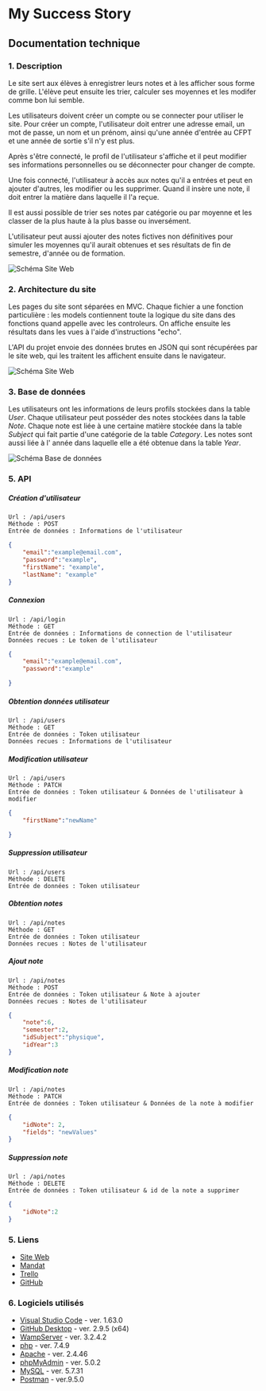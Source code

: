 # My Success Story

## Documentation technique

### 1. Description
Le site sert aux élèves à enregistrer leurs notes et à les afficher sous forme de grille. L'élève peut ensuite les trier, calculer ses moyennes et les modifer comme bon lui semble.

Les utilisateurs doivent créer un compte ou se connecter pour utiliser le site. Pour créer un compte, l'utilisateur doit entrer une adresse email, un mot de passe, un nom et un prénom, ainsi qu'une année d'entrée au CFPT et une année de sortie s'il n'y est plus.

Après s'être connecté, le profil de l'utilisateur s'affiche et il peut modifier ses informations personnelles ou se déconnecter pour changer de compte.

Une fois connecté, l'utilisateur à accès aux notes qu'il a entrées et peut en ajouter d'autres, les modifier ou les supprimer. Quand il insère une note, il doit entrer la matière dans laquelle il l'a reçue.

Il est aussi possible de trier ses notes par catégorie ou par moyenne et les classer de la plus haute à la plus basse ou inversément.

L'utilisateur peut aussi ajouter des notes fictives non définitives pour simuler les moyennes qu'il aurait obtenues et ses résultats de fin de semestre, d'année ou de formation.

![Schéma Site Web](./doc/image/useCases.png)

### 2. Architecture du site
Les pages du site sont séparées en MVC. Chaque fichier a une fonction particulière : les models contiennent toute la logique du site dans des fonctions quand appelle avec les controleurs. On affiche ensuite les résultats dans les vues à l'aide d'instructions "echo".

L'API du projet envoie des données brutes en JSON qui sont récupérées par le site web, qui les traitent les affichent ensuite dans le navigateur.

![Schéma Site Web](./doc/image/schema.png)

### 3. Base de données
Les utilisateurs ont les informations de leurs profils stockées dans la table *User*. Chaque utilisateur peut posséder des notes stockées dans la table *Note*. Chaque note est liée à une certaine matière stockée dans la table *Subject* qui fait partie d'une catégorie de la table *Category*. Les notes sont aussi liée à l' année dans laquelle elle a été obtenue dans la table *Year*.

![Schéma Base de données](./doc/image/database.png)


### 5. API
##### Création d'utilisateur
    Url : /api/users
    Méthode : POST
    Entrée de données : Informations de l'utilisateur
```json
{
    "email":"example@email.com",
    "password":"example",
    "firstName": "example",
    "lastName": "example"
}
```
##### Connexion
    Url : /api/login
    Méthode : GET
    Entrée de données : Informations de connection de l'utilisateur
    Données recues : Le token de l'utilisateur
```json
{
    "email":"example@email.com",
    "password":"example"

}
```
##### Obtention données utilisateur
    Url : /api/users
    Méthode : GET
    Entrée de données : Token utilisateur
    Données recues : Informations de l'utilisateur
##### Modification utilisateur
    Url : /api/users
    Méthode : PATCH
    Entrée de données : Token utilisateur & Données de l'utilisateur à modifier
```json
{
    "firstName":"newName"

}
```
##### Suppression utilisateur
    Url : /api/users
    Méthode : DELETE
    Entrée de données : Token utilisateur

##### Obtention notes
    Url : /api/notes
    Méthode : GET
    Entrée de données : Token utilisateur
    Données recues : Notes de l'utilisateur
##### Ajout note
    Url : /api/notes
    Méthode : POST
    Entrée de données : Token utilisateur & Note à ajouter
    Données recues : Notes de l'utilisateur
```json
{
    "note":6,
    "semester":2,
    "idSubject":"physique",
    "idYear":3
}
```
##### Modification note
    Url : /api/notes
    Méthode : PATCH
    Entrée de données : Token utilisateur & Données de la note à modifier
```json
{
    "idNote": 2,
    "fields": "newValues"
}
```
##### Suppression note
    Url : /api/notes
    Méthode : DELETE
    Entrée de données : Token utilisateur & id de la note a supprimer
```json
{
    "idNote":2
}
```

### 5. Liens
- [Site Web](https://successstory.cfpti.ch)
- [Mandat](https://docs.google.com/document/d/16Rj2KkcCFHPPHjjAMmvoyeppWsdiO9JN/edit?usp=sharing&ouid=106752474556925767372&rtpof=true&sd=true)
- [Trello](https://trello.com/b/iweK5h2I/my-success-story)
- [GitHub](https://github.com/LAAC172003/MySuccessStory)

### 6. Logiciels utilisés
- [Visual Studio Code](https://code.visualstudio.com) - ver. 1.63.0
- [GitHub Desktop](https://github.com) - ver. 2.9.5 (x64)
- [WampServer](https://www.wampserver.com) - ver. 3.2.4.2
- [php](https://www.php.net) - ver. 7.4.9
- [Apache](https://httpd.apache.org) - ver. 2.4.46
- [phpMyAdmin](https://www.phpmyadmin.net) - ver. 5.0.2
- [MySQL](https://www.mysql.com) - ver. 5.7.31
- [Postman](https://www.postman.com) - ver.9.5.0